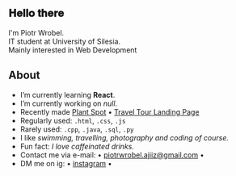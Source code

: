 <h2>𝐇𝐞𝐥𝐥𝐨 𝐭𝐡𝐞𝐫𝐞 </h2>
<p>I'm Piotr Wrobel.<br />
IT student at University of Silesia.<br />
Mainly interested in Web Development</p>

## About
* I’m currently learning **React**.
* I’m currently working on *null*.
* Recently made [Plant Spot](https://github.com/ajiiz/plants-react-app) • [Travel Tour Landing Page](https://github.com/ajiiz/travel-tour-website)
* Regularly used: `.html`, `.css`, `.js`
* Rarely used: `.cpp`, `.java`, `.sql`, `.py`
* I like *swimming, travelling, photography and coding of course.*
* Fun fact: *I love caffeinated drinks.*
* Contact me via e-mail: • piotrwrobel.ajiiz@gmail.com •
* DM me on ig: • <a href="https://www.instagram.com/pvvrbl/">instagram</a> •
